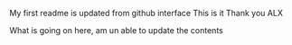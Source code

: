 My first readme is updated from github interface
This is it 
Thank you ALX

What is going on here, am un able to update the contents
